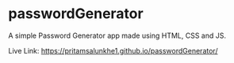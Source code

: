 # passwordGenerator


A simple Password Generator app made using HTML, CSS and JS.

Live Link: https://pritamsalunkhe1.github.io/passwordGenerator/
